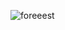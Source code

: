 ![foreeest](https://user-images.githubusercontent.com/64086283/123148844-4dfccd80-d469-11eb-8ff7-64cd6d63f0f0.png)


